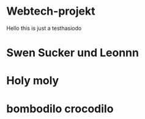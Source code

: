 # Webtech-projekt
Hello this is just a testhasiodo
# Swen Sucker und Leonnn
# Holy moly
# bombodilo crocodilo